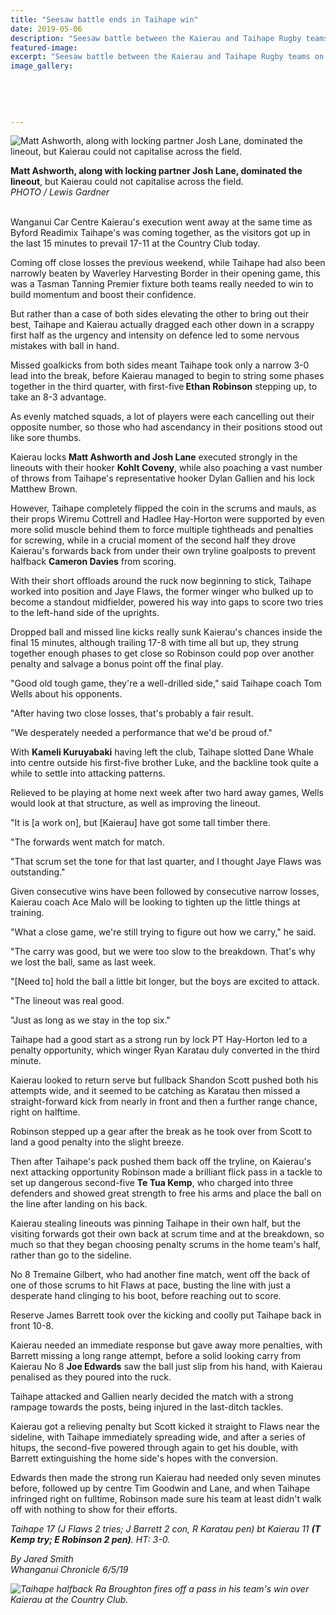 ```yaml
---
title: "Seesaw battle ends in Taihape win"
date: 2019-05-06
description: "Seesaw battle between the Kaierau and Taihape Rugby teams on the weekend, but former WHS players do their team proud..."
featured-image: 
excerpt: "Seesaw battle between the Kaierau and Taihape Rugby teams on the weekend, but former WHS players do their team proud."
image_gallery:
    
    
    
    
    
---
```


<p><img src="https://www.nzherald.co.nz/resizer/5YQDfvITTTjKfAwBAl_b8JT61KU=/620x443/smart/filters:quality(70)/arc-anglerfish-syd-prod-nzme.s3.amazonaws.com/public/N6JU3RPRTFDLVKBPRVKHNVOHVA.jpg" alt="Matt Ashworth, along with locking partner Josh Lane, dominated the lineout, but Kaierau could not capitalise across the field." /></p>
<p><span><strong>Matt Ashworth, along with locking partner Josh Lane, dominated the lineout</strong>, but Kaierau could not capitalise across the field.</span><br /><em>PHOTO / Lewis Gardner</em></p>
<p><br />Wanganui Car Centre Kaierau's execution went away at the same time as Byford Readimix Taihape's was coming together, as the visitors got up in the last 15 minutes to prevail 17-11 at the Country Club today.</p>
<p>Coming off close losses the previous weekend, while Taihape had also been narrowly beaten by Waverley Harvesting Border in their opening game, this was a Tasman Tanning Premier fixture both teams really needed to win to build momentum and boost their confidence.</p>
<p><span class="ellipsis">But rather than a case of both sides elevating the other to bring out their best, Taihape and Kaierau actually dragged each</span>&nbsp;<span>other down in a scrappy first half as the urgency and intensity on defence led to some nervous mistakes with ball in hand.</span></p>
<p>Missed goalkicks from both sides meant Taihape took only a narrow 3-0 lead into the break, before Kaierau managed to begin to string some phases together in the third quarter, with first-five<strong> Ethan Robinson</strong> stepping up, to take an 8-3 advantage.</p>
<p>As evenly matched squads, a lot of players were each cancelling out their opposite number, so those who had ascendancy in their positions stood out like sore thumbs.</p>
<p>Kaierau locks <strong>Matt Ashworth and Josh Lane</strong> executed strongly in the lineouts with their hooker <strong>Kohlt Coveny</strong>, while also poaching a vast number of throws from Taihape's representative hooker Dylan Gallien and his lock Matthew Brown.</p>
<p>However, Taihape completely flipped the coin in the scrums and mauls, as their props Wiremu Cottrell and Hadlee Hay-Horton were supported by even more solid muscle behind them to force multiple tightheads and penalties for screwing, while in a crucial moment of the second half they drove Kaierau's forwards back from under their own tryline goalposts to prevent halfback <strong>Cameron Davies</strong> from scoring.</p>
<p>With their short offloads around the ruck now beginning to stick, Taihape worked into position and Jaye Flaws, the former winger who bulked up to become a standout midfielder, powered his way into gaps to score two tries to the left-hand side of the uprights.</p>
<p>Dropped ball and missed line kicks really sunk Kaierau's chances inside the final 15 minutes, although trailing 17-8 with time all but up, they strung together enough phases to get close so Robinson could pop over another penalty and salvage a bonus point off the final play.</p>
<p>"Good old tough game, they're a well-drilled side," said Taihape coach Tom Wells about his opponents.</p>
<p>"After having two close losses, that's probably a fair result.</p>
<p>"We desperately needed a performance that we'd be proud of."</p>
<p>With <strong>Kameli Kuruyabaki</strong> having left the club, Taihape slotted Dane Whale into centre outside his first-five brother Luke, and the backline took quite a while to settle into attacking patterns.</p>
<p>Relieved to be playing at home next week after two hard away games, Wells would look at that structure, as well as improving the lineout.</p>
<p>"It is [a work on], but [Kaierau] have got some tall timber there.</p>
<p>"The forwards went match for match.</p>
<p>"That scrum set the tone for that last quarter, and I thought Jaye Flaws was outstanding."</p>
<p>Given consecutive wins have been followed by consecutive narrow losses, Kaierau coach Ace Malo will be looking to tighten up the little things at training.</p>
<p>"What a close game, we're still trying to figure out how we carry," he said.</p>
<p>"The carry was good, but we were too slow to the breakdown. That's why we lost the ball, same as last week.</p>
<p>"[Need to] hold the ball a little bit longer, but the boys are excited to attack.</p>
<p>"The lineout was real good.</p>
<p>"Just as long as we stay in the top six."</p>
<p>Taihape had a good start as a strong run by lock PT Hay-Horton led to a penalty opportunity, which winger Ryan Karatau duly converted in the third minute.</p>
<p>Kaierau looked to return serve but fullback Shandon Scott pushed both his attempts wide, and it seemed to be catching as Karatau then missed a straight-forward kick from nearly in front and then a further range chance, right on halftime.</p>
<p>Robinson stepped up a gear after the break as he took over from Scott to land a good penalty into the slight breeze.</p>
<p>Then after Taihape's pack pushed them back off the tryline, on Kaierau's next attacking opportunity Robinson made a brilliant flick pass in a tackle to set up dangerous second-five <strong>Te Tua Kemp</strong>, who charged into three defenders and showed great strength to free his arms and place the ball on the line after landing on his back.</p>
<p>Kaierau stealing lineouts was pinning Taihape in their own half, but the visiting forwards got their own back at scrum time and at the breakdown, so much so that they began choosing penalty scrums in the home team's half, rather than go to the sideline.</p>
<p>No 8 Tremaine Gilbert, who had another fine match, went off the back of one of those scrums to hit Flaws at pace, busting the line with just a desperate hand clinging to his boot, before reaching out to score.</p>
<p>Reserve James Barrett took over the kicking and coolly put Taihape back in front 10-8.</p>
<p>Kaierau needed an immediate response but gave away more penalties, with Barrett missing a long range attempt, before a solid looking carry from Kaierau No 8 <strong>Joe Edwards</strong> saw the ball just slip from his hand, with Kaierau penalised as they poured into the ruck.</p>
<p>Taihape attacked and Gallien nearly decided the match with a strong rampage towards the posts, being injured in the last-ditch tackles.</p>
<p>Kaierau got a relieving penalty but Scott kicked it straight to Flaws near the sideline, with Taihape immediately spreading wide, and after a series of hitups, the second-five powered through again to get his double, with Barrett extinguishing the home side's hopes with the conversion.</p>
<p>Edwards then made the strong run Kaierau had needed only seven minutes before, followed up by centre Tim Goodwin and Lane, and when Taihape infringed right on fulltime, Robinson made sure his team at least didn't walk off with nothing to show for their efforts.</p>
<p><span><em>Taihape 17 (J Flaws 2 tries; J Barrett 2 con, R Karatau pen) bt Kaierau 11 <strong>(T Kemp try; E Robinson 2 pen)</strong>. HT: 3-0.</em></span></p>
<p><em>By Jared Smith</em><br /><em>Whanganui Chronicle 6/5/19</em></p>
<p><em><img src="https://www.nzherald.co.nz/resizer/qdhh_FlLkVpJE9DrKII_Y0YvmIQ=/620x349/smart/filters:quality(70)/arc-anglerfish-syd-prod-nzme.s3.amazonaws.com/public/FZ5QZOBMMNEVREXKTZIOR5W4ZY.jpg" alt="Taihape halfback Ra Broughton fires off a pass in his team's win over Kaierau at the Country Club." /></em></p>

